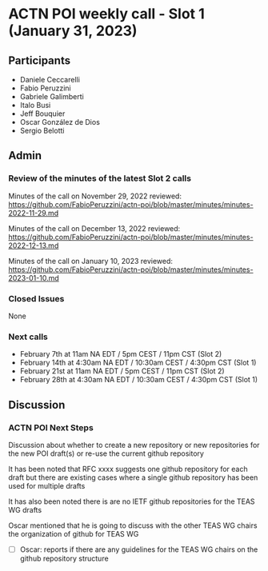 # ACTN POI weekly call - Slot 1 (January 31, 2023)

## Participants

- Daniele Ceccarelli
- Fabio Peruzzini
- Gabriele Galimberti
- Italo Busi
- Jeff Bouquier
- Oscar González de Dios
- Sergio Belotti

## Admin

### Review of the minutes of the latest Slot 2 calls

Minutes of the call on November 29, 2022 reviewed: https://github.com/FabioPeruzzini/actn-poi/blob/master/minutes/minutes-2022-11-29.md

Minutes of the call on December 13, 2022 reviewed: https://github.com/FabioPeruzzini/actn-poi/blob/master/minutes/minutes-2022-12-13.md

Minutes of the call on January 10, 2023 reviewed: https://github.com/FabioPeruzzini/actn-poi/blob/master/minutes/minutes-2023-01-10.md

### Closed Issues

None

### Next calls

- February 7th at 11am NA EDT / 5pm CEST / 11pm CST (Slot 2)
- February 14th at 4:30am NA EDT / 10:30am CEST / 4:30pm CST (Slot 1)
- February 21st at 11am NA EDT / 5pm CEST / 11pm CST (Slot 2)
- February 28th at 4:30am NA EDT / 10:30am CEST / 4:30pm CST (Slot 1)

## Discussion

### ACTN POI Next Steps

Discussion about whether to create a new repository or new repositories for the new POI draft(s) or re-use the current github repository

It has been noted that RFC xxxx suggests one github repository for each draft but there are existing cases where a single github repository has been used for multiple drafts

It has also been noted there is are no IETF github repositories for the TEAS WG drafts

Oscar mentioned that he is going to discuss with the other TEAS WG chairs the organization of github for TEAS WG

- [ ] Oscar: reports if there are any guidelines for the TEAS WG chairs on the github repository structure
